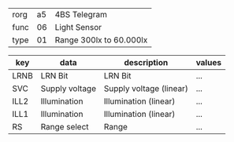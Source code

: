 
|    |   |   |
| -- | - | - |
| rorg | a5 | 4BS Telegram |
| func | 06 | Light Sensor |
| type | 01 | Range 300lx to 60.000lx |

| key | data | description | values |
| --- | --- | --- | --- |
  | LRNB | LRN Bit | LRN Bit | ... | 
| SVC | Supply voltage | Supply voltage (linear) | ... | 
| ILL2 | Illumination | Illumination (linear) | ... | 
| ILL1 | Illumination | Illumination (linear) | ... | 
| RS | Range select | Range | ... | 

  